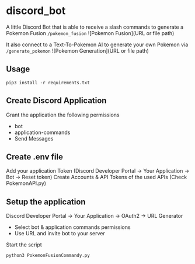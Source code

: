 # discord_bot

A little Discord Bot that is able to receive a slash commands to generate a Pokemon Fusion
`/pokemon_fusion`
![Pokemon Fusion](URL or file path)

It also connect to a Text-To-Pokemon AI to generate your own Pokemon via
`/generate_pokemon`
![Pokemon Generation](URL or file path)



## Usage

```  
pip3 install -r requirements.txt 
```

## Create Discord Application
Grant the application the following permissions

- bot
- application-commands
- Send Messages

## Create .env file

Add your application Token (Discord Developer Portal -> Your Application -> Bot -> Reset token)
Create Accounts & API Tokens of the used APIs (Check PokemonAPI.py)

## Setup the application

Discord Developer Portal -> Your Application -> OAuth2 -> URL Generator
- Select bot & application commands permissions
- Use URL and invite bot to your server

Start the script

```
python3 PokemonFusionCommandy.py
```

